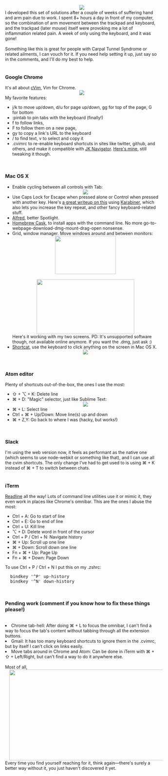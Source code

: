 <div class="separator" style="clear: both; text-align: center;">
<a href="http://4.bp.blogspot.com/-G-gHjU1wdy4/VMAIjjHrUhI/AAAAAAAANRo/ZkXhYkwDRpQ/s1600/no_mouse_rat_poster-rca6f146c2c2a4776a6d628fc78d82f52_wvt_8byvr_324.jpg" imageanchor="1" style="margin-left: 1em; margin-right: 1em;"><img border="0" src="http://4.bp.blogspot.com/-G-gHjU1wdy4/VMAIjjHrUhI/AAAAAAAANRo/ZkXhYkwDRpQ/s640/no_mouse_rat_poster-rca6f146c2c2a4776a6d628fc78d82f52_wvt_8byvr_324.jpg" /></a></div>
I developed this set of solutions after a couple of weeks of suffering hand and arm pain due to work. I spent 8+ hours a day in front of my computer, so the combination of arm movement between the trackpad and keyboard, and the trackpad (later mouse) itself were provoking me a lot of inflammation related pain. A week of only using the keyboard, and it was gone!<br />
<br />
Something like this is great for people with Carpal Tunnel Syndrome or related ailments, I can vouch for it. If you need help setting it up, just say so in the comments, and I'll do my best to help.<br />
<br />
<h3>
Google Chrome</h3>
It's all about <a href="https://github.com/1995eaton/chromium-vim">cVim</a>, Vim for Chrome.
<br />
<div class="separator" style="clear: both; text-align: center;">
<a href="http://3.bp.blogspot.com/-WVdJ69ppXhM/VMDakJrEjOI/AAAAAAAANSQ/zMK1qp9aLSk/s1600/Screen%2BShot%2B2015-01-22%2Bat%2B11.49.24.png" imageanchor="1" style="margin-left: 1em; margin-right: 1em;"><img border="0" src="http://3.bp.blogspot.com/-WVdJ69ppXhM/VMDakJrEjOI/AAAAAAAANSQ/zMK1qp9aLSk/s640/Screen%2BShot%2B2015-01-22%2Bat%2B11.49.24.png" /></a></div>
My favorite features:
<br />
<ul>
<li>j/k to move up/down, d/u for page up/down, gg for top of the page, G for bottom</li>
<li>:pintab to pin tabs with the keyboard (finally!)</li>
<li>f to follow links,</li>
<li>F to follow them on a new page,</li>
<li>gy to copy a link's URL to the keyboard</li>
<li>/ to find text, v to select and copy it</li>
<li>.cvimrc to re-enable keyboard shortcuts in sites like twitter, github, and others, and make it compatible with <a href="https://chrome.google.com/webstore/detail/jk-shortcuts-navigator/chgfodomgimhbcmlfljhkgildehakgif">JK Navigator</a>. <a href="https://gist.github.com/mparramont/581d04d9035003e1b1e3">Here's mine</a>,  still tweaking it though.</li>
</ul>
<br />
<h3>
Mac OS X</h3>
<ul>
<li>Enable cycling between all controls with Tab:
    <div class="separator" style="clear: both; text-align: center;">
<a href="http://3.bp.blogspot.com/-EDWrfok4S5I/VL_20t8ObGI/AAAAAAAANRM/heYGdKxnSdE/s1600/Screen%2BShot%2B2015-01-21%2Bat%2B19.14.47.png" imageanchor="1" style="margin-left: 1em; margin-right: 1em;"><img border="0" src="http://3.bp.blogspot.com/-EDWrfok4S5I/VL_20t8ObGI/AAAAAAAANRM/heYGdKxnSdE/s400/Screen%2BShot%2B2015-01-21%2Bat%2B19.14.47.png" /></a></div>
</li>
<li>Use Caps Lock for Escape when pressed alone or Control when pressed with another key. Here's <a href="http://stevelosh.com/blog/2012/10/a-modern-space-cadet/#controlescape">a great writeup on this</a> using <a href="http://www.developingandstuff.com/">Karabiner</a>, which also lets you increase the key repeat, and other fancy keyboard-related stuff.</li>
<li><a href="http://www.alfredapp.com/">Alfred</a>, better Spotlight.</li>
<!--more-->
<li><a href="http://caskroom.io/">Homebrew Cask</a>, to install apps with the command line. No more go-to-webpage-download-dmg-mount-drag-open nonsense.</li>
<li>Grid, window manager. Move windows around and between monitors:<div class="separator" style="clear: both; text-align: center;">
<a href="http://4.bp.blogspot.com/-cB9l0Cr5ULA/VMJGH_F8VZI/AAAAAAAANTg/HIOh4KiaMDY/s1600/Screen%2BShot%2B2015-01-23%2Bat%2B13.58.33%2B(2).png" imageanchor="1" style="margin-left: 1em; margin-right: 1em;"><img border="0" src="http://4.bp.blogspot.com/-cB9l0Cr5ULA/VMJGH_F8VZI/AAAAAAAANTg/HIOh4KiaMDY/s1600/Screen%2BShot%2B2015-01-23%2Bat%2B13.58.33%2B(2).png" height="125" width="200" /></a></div>
<br />
<div class="separator" style="clear: both; text-align: center;">
<a href="http://1.bp.blogspot.com/-V7w8BL4TaJs/VMJGH5KJjJI/AAAAAAAANTk/sHAZGiMAmZc/s1600/Screen%2BShot%2B2015-01-23%2Bat%2B13.58.33.png" imageanchor="1" style="margin-left: 1em; margin-right: 1em;"><img border="0" src="http://1.bp.blogspot.com/-V7w8BL4TaJs/VMJGH5KJjJI/AAAAAAAANTk/sHAZGiMAmZc/s1600/Screen%2BShot%2B2015-01-23%2Bat%2B13.58.33.png" height="179" width="320" /></a></div>
Here's it working with my two screens. PD: It's unsupported software though, not available online anymore. If you want the .dmg, just ask :)
</li>
<li>
<a href="https://shortcatapp.com/">Shortcat</a>, use the keyboard to click anything on the screen in Mac OS X.
<div class="separator" style="clear: both; text-align: center;">
<a href="http://1.bp.blogspot.com/-DL8yGzERcuo/VMooLy9XFUI/AAAAAAAANaA/Qfs4V9fA97Y/s1600/Screen%2BShot%2B2015-01-29%2Bat%2B13.31.27.png" imageanchor="1" style="margin-left: 1em; margin-right: 1em;"><img border="0" src="http://1.bp.blogspot.com/-DL8yGzERcuo/VMooLy9XFUI/AAAAAAAANaA/Qfs4V9fA97Y/s640/Screen%2BShot%2B2015-01-29%2Bat%2B13.31.27.png" /></a></div>
</li>
</ul>
<br />
<h3>
Atom editor</h3>
Plenty of shortcuts out-of-the-box, the ones I use the most:
<br />
<ul>
<li>⇧ + ⌥ + K: Delete line</li>
<li>⌘ +  D: "Magic" selector, just like Sublime Text:<br /><div class="separator" style="clear: both; text-align: center;">
<a href="http://4.bp.blogspot.com/-uFcVOfMLO6I/VMDVUqtCX4I/AAAAAAAANSA/wdw5niqKTcc/s1600/magic2.gif" imageanchor="1" style="margin-left: 1em; margin-right: 1em;"><img border="0" src="http://4.bp.blogspot.com/-uFcVOfMLO6I/VMDVUqtCX4I/AAAAAAAANSA/wdw5niqKTcc/s640/magic2.gif" /></a></div>
</li>
<li>⌘ +  L: Select line</li>
<li>Ctrl + ⌘ + Up/Down: Move line(s) up and down</li>
<li>⌘ + Z,Y: Go back to where I was (hacky, but works!)</li>
</ul>
<br />
<h3>
Slack</h3>
I'm using the web version now, it feels as performant as the native one (which seems to use node-webkit or something like that), and I can use all the  cvim shortcuts. The only change I've had to get used to is using ⌘ +  K instead of ⌘ +  T to switch between chats.
<br />
<br />
<h3>
iTerm</h3>
<a href="http://www.bigsmoke.us/readline/shortcuts">Readline</a> all the way! Lots of command line utilities use it or mimic it, they even work in places like Chrome's omnibar. This are the ones I abuse the most:
<br />
<ul>
<li>Ctrl + A: Go to start of line</li>
<li>Ctrl + E: Go to end of line</li>
<li>Ctrl + U: Kill line</li>
<li>⌥ + D: Delete word in front of the cursor</li>
<li>Ctrl + P / Ctrl + N: Navigate history</li>
<li>⌘ +  Up: Scroll up one line</li>
<li>⌘ +  Down: Scroll down one line</li>
<li>Fn + ⌘ +  Up: Page Up</li>
<li>Fn + ⌘ +  Down: Page Down</li>
</ul>
To use  Ctrl + P / Ctrl + N I put this on my .zshrc:
<br />
<pre class="prettyprint">  bindkey '^P' up-history
  bindkey '^N' down-history
</pre>
<br />
<h3>
Pending work (comment if you know how to fix these things please!)</h3>
<br />
<li>Chrome tab-hell: After doing ⌘ + L to focus the omnibar, I can't find a way to focus the tab's content without tabbing through all the extension buttons. </li>
<li>Gmail: It has too many keyboard shortcuts to ignore them in the .cvimrc, but by itself I can't click on links easily.</li>
<li>Move tabs around in Chrome and Atom: Can be done in iTerm with ⌘ + ⇧ + Left/Right, but can't find a way to do it anywhere else.</li>
<br />
Most of all, 
<br />
<div class="separator" style="clear: both; text-align: center;">
<a href="http://3.bp.blogspot.com/-KvEPn-GwQ0Q/VL_4h9AUR1I/AAAAAAAANRY/1Zu8PbGkQyc/s1600/gnpum.jpg" imageanchor="1" style="margin-left: 1em; margin-right: 1em;"><img border="0" src="http://3.bp.blogspot.com/-KvEPn-GwQ0Q/VL_4h9AUR1I/AAAAAAAANRY/1Zu8PbGkQyc/s640/gnpum.jpg" height="297" width="640" /></a></div>
Every time you find yourself reaching for it, think again—there's surely a better way without it, you just haven't discovered it yet.
